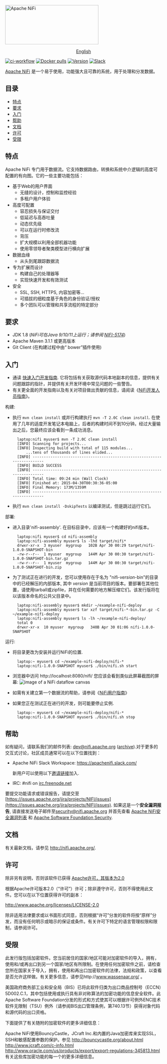 <!--
  Licensed to the Apache Software Foundation (ASF) under one or more
  contributor license agreements.  See the NOTICE file distributed with
  this work for additional information regarding copyright ownership.
  The ASF licenses this file to You under the Apache License, Version 2.0
  (the "License"); you may not use this file except in compliance with
  the License.  You may obtain a copy of the License at
      http://www.apache.org/licenses/LICENSE-2.0
  Unless required by applicable law or agreed to in writing, software
  distributed under the License is distributed on an "AS IS" BASIS,
  WITHOUT WARRANTIES OR CONDITIONS OF ANY KIND, either express or implied.
  See the License for the specific language governing permissions and
  limitations under the License.
-->
[<img src="https://nifi.apache.org/assets/images/apache-nifi-logo.svg" width="300" height="126" alt="Apache NiFi"/>][nifi]

<p align="center">
<a href="./README.md">English</a>
</p>

[![ci-workflow](https://github.com/apache/nifi/workflows/ci-workflow/badge.svg)](https://github.com/apache/nifi/actions)
[![Docker pulls](https://img.shields.io/docker/pulls/apache/nifi.svg)](https://hub.docker.com/r/apache/nifi/)
[![Version](https://img.shields.io/maven-central/v/org.apache.nifi/nifi-utils.svg)](https://nifi.apache.org/download.html)
[![Slack](https://img.shields.io/badge/chat-on%20Slack-brightgreen.svg)](https://s.apache.org/nifi-community-slack)

[Apache NiFi](https://nifi.apache.org/) 是一个易于使用，功能强大且可靠的系统，用于处理和分发数据。

## 目录

- [特点](#特点)
- [要求](#要求)
- [入门](#入门)
- [帮助](#帮助)
- [文档](#文档)
- [许可](#许可)
- [受限](#受限)

## 特点

Apache NiFi 专门用于数据流。它支持数据路由，转换和系统中介逻辑的高度可配置的有向图。它的一些主要功能包括：

- 基于Web的用户界面
  - 无缝的设计，控制和监控经验
  - 多租户用户体验
- 高度可配置
  - 容忍损失与保证交付
  - 低延迟与高吞吐量
  - 动态优先级
  - 可以在运行时修改流
  - 背压
  - 扩大规模以利用全部机器功能
  - 使用零领导者聚类模型进行横向扩展
- 数据血缘
  - 从头到尾跟踪数据流
- 专为扩展而设计
  - 构建自己的处理器等
  - 实现快速开发和有效测试
- 安全
  - SSL, SSH, HTTPS, 内容加密等...
  - 可插拔的细粒度基于角色的身份验证/授权
  - 多个团队可以管理和共享流程的特定部分

## 要求
* JDK 1.8 (*NiFi可在Java 9/10/11上运行；请参阅 [NIFI-5174](https://issues.apache.org/jira/browse/NIFI-5174)*)
* Apache Maven 3.1.1 或更高版本
* Git Client (在构建过程中由“ bower”插件使用)

## 入门

- 通读 [快速入门开发指南](http://nifi.apache.org/quickstart.html).
  它将包括有关获取源代码本地副本的信息，提供有关问题跟踪的指针，并提供有关开发环境中常见问题的一些警告。
- 有关更全面的开发指南以及有关对项目做出贡献的信息，请阅读《[NiFi开发人员指南](http://nifi.apache.org/developer-guide.html)》。

 构建:
- 执行 `mvn clean install` 或并行构建执行 `mvn -T 2.0C clean install`. 在使用了几年的适度开发笔记本电脑上，后者的构建时间不到10分钟。经过大量输出之后，您最终应该会看到一条成功消息。

        laptop:nifi myuser$ mvn -T 2.0C clean install
        [INFO] Scanning for projects...
        [INFO] Inspecting build with total of 115 modules...
            ...tens of thousands of lines elided...
        [INFO] ------------------------------------------------------------------------
        [INFO] BUILD SUCCESS
        [INFO] ------------------------------------------------------------------------
        [INFO] Total time: 09:24 min (Wall Clock)
        [INFO] Finished at: 2015-04-30T00:30:36-05:00
        [INFO] Final Memory: 173M/1359M
        [INFO] ------------------------------------------------------------------------
- 执行 `mvn clean install -DskipTests` 以编译测试，但是跳过运行它们。

部署:
- 进入目录'nifi-assembly'. 在目标目录中，应该有一个构建好的nifi版本。

        laptop:nifi myuser$ cd nifi-assembly
        laptop:nifi-assembly myuser$ ls -lhd target/nifi*
        drwxr-xr-x  3 myuser  mygroup   102B Apr 30 00:29 target/nifi-1.0.0-SNAPSHOT-bin
        -rw-r--r--  1 myuser  mygroup   144M Apr 30 00:30 target/nifi-1.0.0-SNAPSHOT-bin.tar.gz
        -rw-r--r--  1 myuser  mygroup   144M Apr 30 00:30 target/nifi-1.0.0-SNAPSHOT-bin.zip

- 为了测试正在进行的开发，您可以使用存在于名为 "nifi-*version*-bin"的目录中的已经解压的内部版本, 其中 *version* 是当前项目的版本。要部署在其他位置，请使用tarball或zipfile，并在任何需要的地方解压缩它们。该发行版将在以该版本命名的公共父目录中。

        laptop:nifi-assembly myuser$ mkdir ~/example-nifi-deploy
        laptop:nifi-assembly myuser$ tar xzf target/nifi-*-bin.tar.gz -C ~/example-nifi-deploy
        laptop:nifi-assembly myuser$ ls -lh ~/example-nifi-deploy/
        total 0
        drwxr-xr-x  10 myuser  mygroup   340B Apr 30 01:06 nifi-1.0.0-SNAPSHOT

运行:
- 将目录更改为安装并运行NiFi的位置.

        laptop:~ myuser$ cd ~/example-nifi-deploy/nifi-*
        laptop:nifi-1.0.0-SNAPSHOT myuser$ ./bin/nifi.sh start

- 浏览器中访问 http://localhost:8080/nifi/ 您应该会看到类似此屏幕截图的屏幕:
  ![image of a NiFi dataflow canvas](nifi-docs/src/main/asciidoc/images/nifi_first_launch_screenshot.png?raw=true)

- 如需有关建立第一个数据流的帮助，请参阅《[NiFi用户指南](http://nifi.apache.org/docs/nifi-docs/html/user-guide.html)》

- 如果您正在测试正在进行的开发，则可能要停止实例.

        laptop:~ myuser$ cd ~/example-nifi-deploy/nifi-*
        laptop:nifi-1.0.0-SNAPSHOT myuser$ ./bin/nifi.sh stop

## 帮助
如有疑问，请联系我们的邮件列表: dev@nifi.apache.org
([archive](http://mail-archives.apache.org/mod_mbox/nifi-dev)).对于更多的交互式讨论，社区成员通常可以在以下位置找到：

- Apache NiFi Slack Workspace: https://apachenifi.slack.com/

  新用户可以使用以下[邀请链接](https://s.apache.org/nifi-community-slack)加入.
  
- IRC: #nifi on [irc.freenode.net](http://webchat.freenode.net/?channels=#nifi)

要提交功能请求或错误报告，请提交至 [https://issues.apache.org/jira/projects/NIFI/issues](https://issues.apache.org/jira/projects/NIFI/issues). 如果这是一个**安全漏洞报告**, 请直接发送电子邮件至[security@nifi.apache.org](mailto:security@nifi.apache.org) 并首先查看 [Apache NiFi安全漏洞列表](https://nifi.apache.org/security.html) 和 [Apache Software Foundation Security](https://www.apache.org/security/committers.html). 

## 文档

有关最新文档，请参见 http://nifi.apache.org/.

## 许可

除非另有说明，否则该软件已获得 [Apache许可，其版本为2.0](http://www.apache.org/licenses/LICENSE-2.0.html)

根据Apache许可版本2.0（“许可”）许可；除非遵守许可，否则不得使用此文件。您可以在以下位置获得许可的副本：

http://www.apache.org/licenses/LICENSE-2.0

除非适用法律要求或以书面形式同意，否则根据“许可”分发的软件将按“原样”分发，而没有任何明示或暗示的保证或条件。有关许可下特定的语言管理权限和限制，请参阅许可。


## 受限
此发行版包括加密软件。您当前居住的国家/地区可能对加密软件的导入，拥有，使用和/或再出口到另一个国家/地区有所限制。在使用任何加密软件之前，请检查您所在国家关于导入，拥有，使用和再出口加密软件的法律，法规和政策，以查看是否允许这样做。有关更多信息，请参见http://www.wassenaar.org/ 。

美国政府商务部工业和安全局（BIS）已将此软件归类为出口商品控制号（ECCN）5D002.C.1，其中包括使用或执行具有非对称算法的加密功能的信息安全软件。此Apache Software Foundation分发的形式和方式使其可以根据许可例外ENC技术软件无限制（TSU）例外（请参阅BIS出口管理条例，第740.13节）获得对象代码和源代码的出口资格。

下面提供了有关随附的加密软件的更多详细信息：

Apache NiFi使用BouncyCastle，JCraft Inc.和内置的Java加密库来实现SSL，SSH和敏感配置参数的保护。参见 
http://bouncycastle.org/about.html 
http://www.jcraft.com/c-info.html http://www.oracle.com/us/products/export/export-regulations-345813.html
有关这些库加密功能的每一个的更多详细信息。

[nifi]: https://nifi.apache.org/
[logo]: https://nifi.apache.org/assets/images/apache-nifi-logo.svg
